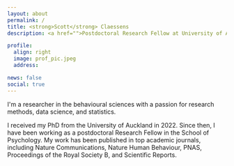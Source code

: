 ```yaml
---
layout: about
permalink: /
title: <strong>Scott</strong> Claessens
description: <a href="">Postdoctoral Research Fellow at University of Auckland</a>

profile:
  align: right
  image: prof_pic.jpeg
  address:

news: false
social: true
---
```


I'm a researcher in the behavioural sciences with a passion for research methods, data science, and statistics.

I received my PhD from the University of Auckland in 2022. Since then, I have been working as a postdoctoral Research Fellow in the School of Psychology. My work has been published in top academic journals, including Nature Communications, Nature Human Behaviour, PNAS, Proceedings of the Royal Society B, and Scientific Reports.
